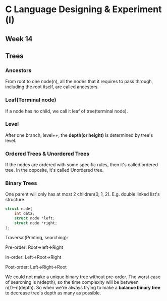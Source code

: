 # C Language Designing & Experiment (I)

## Week 14

## Trees

### Ancestors

From root to one node(n), all the nodes that it requires to pass through, including the root itself, are called ancestors.



### Leaf(Terminal node)

If a node has no child, we call it leaf of tree(terminal node).



### Level

After one branch, level++, the __depth(or height)__ is determined by tree's level.



### Ordered Trees & Unordered Trees

If the nodes are ordered with some specific rules, then it's called ordered tree. In the opposite, it's called Unordered tree.



### Binary Trees

One parent will only has at most 2 children(0, 1, 2). E.g. double linked list's structure.

```c
struct node{
    int data;
    struct node *left;
    struct node *right;
};
```

Traversal(Printing, searching):

Pre-order: Root->left->Right

In-order: Left->Root->Right

Post-order: Left->Right->Root

We could not make a unique binary tree without pre-order. The worst case of searching is n(depth), so the time complexity will be between n(1)~n(depth). So when we're always trying to make a __balance binary tree__ to decrease tree's depth as many as possible.